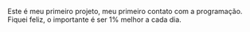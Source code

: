 Este é meu primeiro projeto, meu primeiro contato com a programação. Fiquei feliz, o importante é ser 1% melhor a cada dia.

